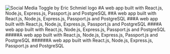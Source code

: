 ![Social Media Toggle by Eric Schmiel logo](https://eschmiel.github.io/smt-logo.png)
#A web app built with React.js, Node.js, Express.js, Passport.js and PostgreSQL
##A web app built with React.js, Node.js, Express.js, Passport.js and PostgreSQL
###A web app built with React.js, Node.js, Express.js, Passport.js and PostgreSQL
####A web app built with React.js, Node.js, Express.js, Passport.js and PostgreSQL
#####A web app built with React.js, Node.js, Express.js, Passport.js and PostgreSQL
######A web app built with React.js, Node.js, Express.js, Passport.js and PostgreSQL